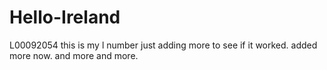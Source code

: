 # Hello-Ireland
L00092054 this is my l number
just adding more to see if it worked.
added more now.
and more and more.
